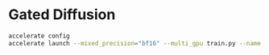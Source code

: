 # Gated Diffusion


```bash
accelerate config
accelerate launch --mixed_precision="bf16" --multi_gpu train.py --name <RUN_NAME> --config configs/train.yaml
```
